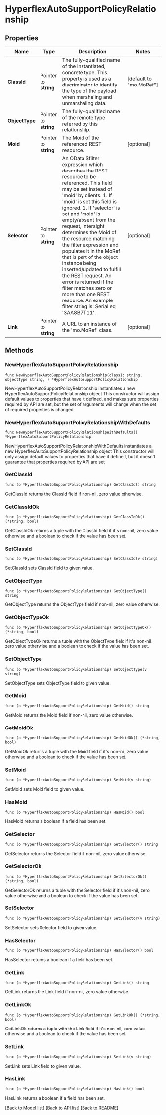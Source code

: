 # HyperflexAutoSupportPolicyRelationship

## Properties

Name | Type | Description | Notes
------------ | ------------- | ------------- | -------------
**ClassId** | Pointer to **string** | The fully-qualified name of the instantiated, concrete type. This property is used as a discriminator to identify the type of the payload when marshaling and unmarshaling data. | [default to "mo.MoRef"]
**ObjectType** | Pointer to **string** | The fully-qualified name of the remote type referred by this relationship. | 
**Moid** | Pointer to **string** | The Moid of the referenced REST resource. | [optional] 
**Selector** | Pointer to **string** | An OData $filter expression which describes the REST resource to be referenced. This field may be set instead of &#39;moid&#39; by clients. 1. If &#39;moid&#39; is set this field is ignored. 1. If &#39;selector&#39; is set and &#39;moid&#39; is empty/absent from the request, Intersight determines the Moid of the resource matching the filter expression and populates it in the MoRef that is part of the object instance being inserted/updated to fulfill the REST request. An error is returned if the filter matches zero or more than one REST resource. An example filter string is: Serial eq &#39;3AA8B7T11&#39;. | [optional] 
**Link** | Pointer to **string** | A URL to an instance of the &#39;mo.MoRef&#39; class. | [optional] 

## Methods

### NewHyperflexAutoSupportPolicyRelationship

`func NewHyperflexAutoSupportPolicyRelationship(classId string, objectType string, ) *HyperflexAutoSupportPolicyRelationship`

NewHyperflexAutoSupportPolicyRelationship instantiates a new HyperflexAutoSupportPolicyRelationship object
This constructor will assign default values to properties that have it defined,
and makes sure properties required by API are set, but the set of arguments
will change when the set of required properties is changed

### NewHyperflexAutoSupportPolicyRelationshipWithDefaults

`func NewHyperflexAutoSupportPolicyRelationshipWithDefaults() *HyperflexAutoSupportPolicyRelationship`

NewHyperflexAutoSupportPolicyRelationshipWithDefaults instantiates a new HyperflexAutoSupportPolicyRelationship object
This constructor will only assign default values to properties that have it defined,
but it doesn't guarantee that properties required by API are set

### GetClassId

`func (o *HyperflexAutoSupportPolicyRelationship) GetClassId() string`

GetClassId returns the ClassId field if non-nil, zero value otherwise.

### GetClassIdOk

`func (o *HyperflexAutoSupportPolicyRelationship) GetClassIdOk() (*string, bool)`

GetClassIdOk returns a tuple with the ClassId field if it's non-nil, zero value otherwise
and a boolean to check if the value has been set.

### SetClassId

`func (o *HyperflexAutoSupportPolicyRelationship) SetClassId(v string)`

SetClassId sets ClassId field to given value.


### GetObjectType

`func (o *HyperflexAutoSupportPolicyRelationship) GetObjectType() string`

GetObjectType returns the ObjectType field if non-nil, zero value otherwise.

### GetObjectTypeOk

`func (o *HyperflexAutoSupportPolicyRelationship) GetObjectTypeOk() (*string, bool)`

GetObjectTypeOk returns a tuple with the ObjectType field if it's non-nil, zero value otherwise
and a boolean to check if the value has been set.

### SetObjectType

`func (o *HyperflexAutoSupportPolicyRelationship) SetObjectType(v string)`

SetObjectType sets ObjectType field to given value.


### GetMoid

`func (o *HyperflexAutoSupportPolicyRelationship) GetMoid() string`

GetMoid returns the Moid field if non-nil, zero value otherwise.

### GetMoidOk

`func (o *HyperflexAutoSupportPolicyRelationship) GetMoidOk() (*string, bool)`

GetMoidOk returns a tuple with the Moid field if it's non-nil, zero value otherwise
and a boolean to check if the value has been set.

### SetMoid

`func (o *HyperflexAutoSupportPolicyRelationship) SetMoid(v string)`

SetMoid sets Moid field to given value.

### HasMoid

`func (o *HyperflexAutoSupportPolicyRelationship) HasMoid() bool`

HasMoid returns a boolean if a field has been set.

### GetSelector

`func (o *HyperflexAutoSupportPolicyRelationship) GetSelector() string`

GetSelector returns the Selector field if non-nil, zero value otherwise.

### GetSelectorOk

`func (o *HyperflexAutoSupportPolicyRelationship) GetSelectorOk() (*string, bool)`

GetSelectorOk returns a tuple with the Selector field if it's non-nil, zero value otherwise
and a boolean to check if the value has been set.

### SetSelector

`func (o *HyperflexAutoSupportPolicyRelationship) SetSelector(v string)`

SetSelector sets Selector field to given value.

### HasSelector

`func (o *HyperflexAutoSupportPolicyRelationship) HasSelector() bool`

HasSelector returns a boolean if a field has been set.

### GetLink

`func (o *HyperflexAutoSupportPolicyRelationship) GetLink() string`

GetLink returns the Link field if non-nil, zero value otherwise.

### GetLinkOk

`func (o *HyperflexAutoSupportPolicyRelationship) GetLinkOk() (*string, bool)`

GetLinkOk returns a tuple with the Link field if it's non-nil, zero value otherwise
and a boolean to check if the value has been set.

### SetLink

`func (o *HyperflexAutoSupportPolicyRelationship) SetLink(v string)`

SetLink sets Link field to given value.

### HasLink

`func (o *HyperflexAutoSupportPolicyRelationship) HasLink() bool`

HasLink returns a boolean if a field has been set.


[[Back to Model list]](../README.md#documentation-for-models) [[Back to API list]](../README.md#documentation-for-api-endpoints) [[Back to README]](../README.md)


